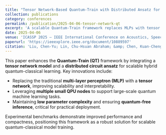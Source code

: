 ```yaml
---
title: "Tensor Network-Based Quantum-Train with Distributed Ansatz for Scalable Quantum-Classical Models"
collection: publications
category: conferences
permalink: /publication/2025-04-06-tensor-network-qt
excerpt: 'A scalable Quantum-Train framework replaces MLPs with tensor networks and introduces a distributed ansatz for large-scale quantum-classical learning.'
date: 2025-04-06
venue: 'ICASSP 2025 – IEEE International Conference on Acoustics, Speech and Signal Processing (ICASSP)'
paperurl: 'https://ieeexplore.ieee.org/document/10889597'
citation: 'Liu, Chen-Yu; Lin, Chu-Hsuan Abraham; &amp; Chen, Kuan-Cheng. (2025). &quot;Tensor Network-Based Quantum-Train with Distributed Ansatz for Scalable Quantum-Classical Models.&quot; <i>Proceedings of ICASSP 2025 – IEEE International Conference on Acoustics, Speech and Signal Processing</i>, 1–4.'
---
```


This paper enhances the **Quantum-Train (QT)** framework by integrating a **tensor network model** and a **distributed circuit ansatz** for scalable hybrid quantum-classical learning. Key innovations include:

* Replacing the traditional **multi-layer perceptron (MLP)** with a **tensor network**, improving scalability and interpretability.  
* Leveraging **multiple small QPU nodes** to support large-scale quantum machine learning tasks.  
* Maintaining **low parameter complexity** and ensuring **quantum-free inference**, critical for practical deployment.

Experimental benchmarks demonstrate improved performance and compactness, positioning this framework as a robust solution for scalable quantum-classical model training.
